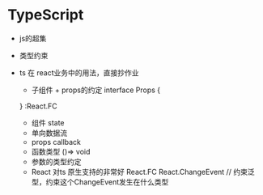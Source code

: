 # TypeScript 

- js的超集
- 类型约束
- ts 在 react业务中的用法，直接抄作业
  - 子组件 + props的约定
  interface Props {

  }
  :React.FC<Props>
  - 组件 state
  - 单向数据流
  - props callback
  - 函数类型 ()=> void
  - 参数的类型约定
  - React 对ts 原生支持的非常好
  React.FC React.ChangeEvent<HTMLInputElement> // 约束泛型，约束这个ChangeEvent发生在什么类型